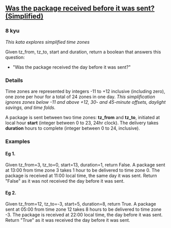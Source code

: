 <h2><a href=https://www.codewars.com/kata/6707688c0f597511f6649270/train/python target="_blank">Was the package received before it was sent? (Simplified)</a></h2><h3>8 kyu</h3><p><em>This kata explores simplified time zones</em></p><p>Given tz_from, tz_to, start and duration, return a boolean that answers this question: </p><ul><li>"Was the package received the day before it was sent?"</li></ul><h3 id="details">Details</h3><p>Time zones are represented by integers -11 to +12 inclusive (including zero), one zone per hour for a total of 24 zones in one day. <em>This simplification ignores zones below -11 and above +12, 30- and 45-minute offsets, daylight savings, and time folds.</em></p><p>A package is sent between two time zones: <strong>tz_from</strong> and <strong>tz_to</strong>, initiated at local hour <strong>start</strong> (integer between 0 to 23, 24hr clock). The delivery takes <strong>duration</strong> hours to complete (integer between 0 to 24, inclusive).</p><h3 id="examples">Examples</h3><h4 id="eg-1">Eg 1.</h4><p>Given tz_from=3, tz_to=0, start=13, duration=1, return False. A package sent at 13:00 from time zone 3 takes 1 hour to be delivered to time zone 0. The package is received at 11:00 local time, the same day it was sent. Return "False" as it was not received the day before it was sent.</p><h4 id="eg-2">Eg 2.</h4><p>Given tz_from=12, tz_to=-3, start=5, duration=8, return True. A package sent at 05:00 from time zone 12 takes 8 hours to be delivered to time zone -3. The package is received at 22:00 local time, the day before it was sent. Return "True" as it was received the day before it was sent.</p>